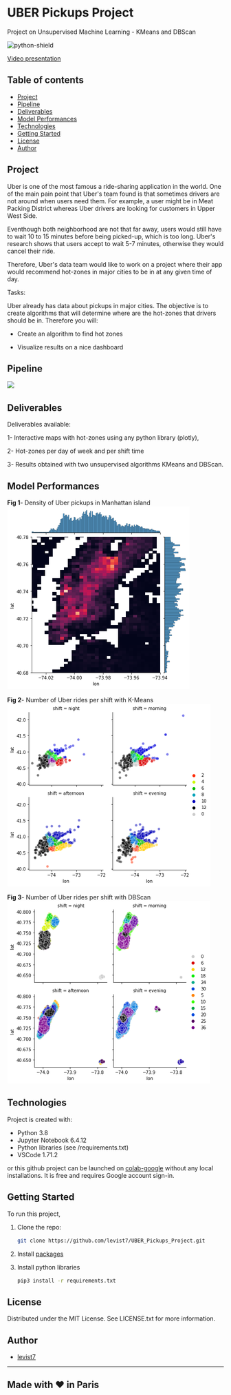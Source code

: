 # UBER Pickups Project
Project on Unsupervised Machine Learning - KMeans and DBScan

![python-shield](https://forthebadge.com/images/badges/made-with-python.svg)  

[Video presentation](https://share.vidyard.com/watch/GZq7BETXYyC3P5gZbrUWnP?)  

## Table of contents
* [Project](#project)
* [Pipeline](#pipeline)
* [Deliverables](#deliverables)
* [Model Performances](#modelperformances)
* [Technologies](#technologies)
* [Getting Started](#getting-started)
* [License](#license)
* [Author](#author)

## Project  

Uber is one of the most famous a ride-sharing application in the world. One of the main pain point that Uber's team found is that sometimes drivers are not around when users need them. For example, a user might be in Meat Packing District whereas Uber drivers are looking for customers in Upper West Side. 

Eventhough both neighborhood are not that far away, users would still have to wait 10 to 15 minutes before being picked-up, which is too long. Uber's research shows that users accept to wait 5-7 minutes, otherwise they would cancel their ride.

Therefore, Uber's data team would like to work on a project where their app would recommend hot-zones in major cities to be in at any given time of day.

Tasks:

Uber already has data about pickups in major cities. The objective is to create algorithms that will determine where are the hot-zones that drivers should be in. Therefore you will:

*  Create an algorithm to find hot zones

*  Visualize results on a nice dashboard

## Pipeline  

<img src = ".pipeline_summary.png">

## Deliverables  
Deliverables available:

1- Interactive maps with hot-zones using any python library (plotly),

2- Hot-zones per day of week and per shift time

3- Results obtained with two unsupervised algorithms KMeans and DBScan.

## Model Performances  

**Fig 1**- Density of Uber pickups in Manhattan island  
<img src = "figs/fig2-zoom.png">  

**Fig 2**- Number of Uber rides per shift with K-Means   
<img src ="figs/kmeans_clusters_4shifts.png">  

**Fig 3**- Number of Uber rides per shift with DBScan  
<img src ="figs/dbscan_clusters_4shifts.png">  

## Technologies  

Project is created with:
* Python 3.8
* Jupyter Notebook 6.4.12
* Python libraries (see /requirements.txt)
* VSCode 1.71.2

or this github project can be launched on [colab-google](https://colab.research.google.com) without any local installations. It is free and requires Google account sign-in.  

## Getting Started

To run this project, 
1. Clone the repo:
   ```sh
   git clone https://github.com/levist7/UBER_Pickups_Project.git
   ```
2. Install [packages](#technologies)

3. Install python libraries
   ```sh
   pip3 install -r requirements.txt
   ```

## License

Distributed under the MIT License. See LICENSE.txt for more information.

## Author  

* [levist7](https://github.com/levist7)  
---
Made with ❤️ in Paris
---
